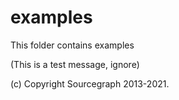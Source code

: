 # examples

This folder contains examples

(This is a test message, ignore)

(c) Copyright Sourcegraph 2013-2021.